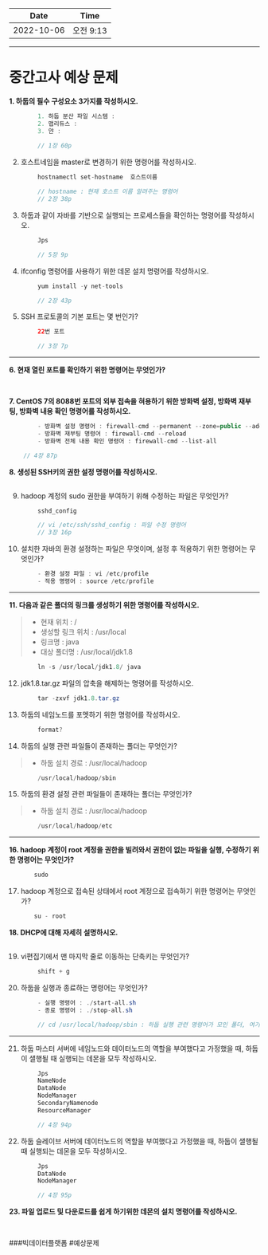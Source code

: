 |    Date    |  Time   |
|:----------:|:-------:|
| 2022-10-06 | 오전 9:13 |

---

# 중간고사 예상 문제

**1. 하둡의 필수 구성요소 3가지를 작성하시오.**
```java
        1. 하둡 분산 파일 시스템 :
        2. 맵리듀스 : 
        3. 얀 :
 
        // 1장 60p
```

2. 호스트네임을 master로 변경하기 위한 명령어를 작성하시오.
```java
        hostnamectl set-hostname  호스트이름

        // hostname : 현재 호스트 이름 알려주는 명령어
        // 2장 38p
```

3. 하둡과 같이 자바를 기반으로 실행되는 프로세스들을 확인하는 명령어를 작성하시오.
```java
        Jps

        // 5장 9p
```

4. ifconfig 명령어를 사용하기 위한 데몬 설치 명령어를 작성하시오.
```java
        yum install -y net-tools

        // 2장 43p
```

5. SSH 프로토콜의 기본 포트는 몇 번인가?
```java
        22번 포트

        // 3장 7p
```

---
**6. 현재 열린 포트를 확인하기 위한 명령어는 무엇인가?**
```java
    
```

**7. CentOS 7의 8088번 포트의 외부 접속을 혀용하기 위한 방화벽 설정, 방화벽 재부팅, 방화벽 내용 확인 명령어를 작성하시오.**
```java
        - 방화벽 설정 명령어 : firewall-cmd --permanent --zone=public --add-port=포트번호/tcp
        - 방화벽 재부팅 명령어 : firewall-cmd --reload
        - 방화벽 전체 내용 확인 명령어 : firewall-cmd --list-all

    // 4장 87p
```


**8. 생성된 SSH키의 권한 설정 명령어를 작성하시오.**
```java

```

9. hadoop 계정의 sudo 권한을 부여하기 위해 수정하는 파일은 무엇인가?
```java
        sshd_config

        // vi /etc/ssh/sshd_config : 파일 수정 명령어
        // 3장 16p
```

10. 설치한 자바의 환경 설정하는 파일은 무엇이며, 설정 후 적용하기 위한 명령어는 무엇인가?
```java
        - 환경 설정 파일 : vi /etc/profile
        - 적용 명령어 : source /etc/profile
```
---
**11. 다음과 같은 폴더의 링크를 생성하기 위한 명령어를 작성하시오.**
 > - 현재 위치 : /
 > - 생성할 링크 위치 : /usr/local
 > - 링크명 : java
 > - 대상 폴더명 : /usr/local/jdk1.8
```java
        ln -s /usr/local/jdk1.8/ java
```

12. jdk1.8.tar.gz 파일의 압축을 해제하는 명령어를 작성하시오.  
```java
        tar -zxvf jdk1.8.tar.gz
```

13. 하둡의 네임노드를 포멧하기 위한 명령어를 작성하시오.
```java
        format?
```

14. 하둡의 실행 관련 파일들이 존재하는 폴더는 무엇인가?
 > - 하둡 설치 경로 : /usr/local/hadoop
```java
        /usr/local/hadoop/sbin
```

15. 하둡의 환경 설정 관련 파일들이 존재하는 폴더는 무엇인가?
> - 하둡 설치 경로 : /usr/local/hadoop
```java
        /usr/local/hadoop/etc
```

---
**16. hadoop 계정이 root 계정을 권한을 빌려와서 권한이 없는 파일을 실행, 수정하기 위한 명령어는 무엇인가?**
```java
       sudo 
```

17. hadoop 계정으로 접속된 상태에서 root 계정으로 접속하기 위한 명령어는 무엇인가?
```java
       su - root
```

**18. DHCP에 대해 자세히 설명하시오.**
```java

```

19. vi편집기에서 맨 마지막 줄로 이동하는 단축키는 무엇인가?
```java
        shift + g
```


20. 하둡을 실행과 종료하는 명령어는 무엇인가?
```java
        - 실행 명령어 : ./start-all.sh
        - 종료 명령어 : ./stop-all.sh

        // cd /usr/local/hadoop/sbin : 하둡 실행 관련 명령어가 모인 폴더, 여기서 명령어를 쳐야한다.
```


---
21. 하둡 마스터 서버에 네임노드와 데이터노드의 역할을 부여했다고 가정했을 때, 하둡이 샐행될 때 실행되는 데몬을 모두 작성하시오.
```java
        Jps
        NameNode
        DataNode
        NodeManager
        SecondaryNamenode
        ResourceManager

        // 4장 94p
```

22. 하둡 슬레이브 서버에 데이터노드의 역할을 부여했다고 가정했을 때, 하둡이 샐행될 때 실행되는 데몬을 모두 작성하시오.
```java
        Jps
        DataNode
        NodeManager

        // 4장 95p
```

**23. 파일 업로드 및 다운로드를 쉽게 하기위한 데몬의 설치 명령어를 작성하시오.**
```java
        
```


###빅데이터플랫폼 #예상문제